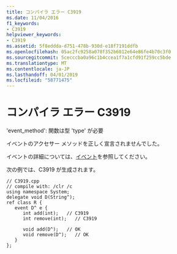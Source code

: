 ```yaml
---
title: コンパイラ エラー C3919
ms.date: 11/04/2016
f1_keywords:
- C3919
helpviewer_keywords:
- C3919
ms.assetid: 5f8eddda-d751-478b-930d-e18f7191ddfb
ms.openlocfilehash: 05ac2fc9258a078f352b6012e64e86fe4b70c3f0
ms.sourcegitcommit: 5cecccba0a96c1b4ccea1f7a1cfd91f259cc5bde
ms.translationtype: MT
ms.contentlocale: ja-JP
ms.lasthandoff: 04/01/2019
ms.locfileid: "58771475"
---
```

# <a name="compiler-error-c3919"></a>コンパイラ エラー C3919

'event_method': 関数は型 'type' が必要

イベントのアクセサー メソッドを正しく宣言されませんでした。

イベントの詳細については、[イベント](../../extensions/event-cpp-component-extensions.md)を参照してください。

次の例では、C3919 が生成されます。

```
// C3919.cpp
// compile with: /clr /c
using namespace System;
delegate void D(String^);
ref class R {
   event D^ e {
      int add(int);   // C3919
      int remove(int);   // C3919

      void add(D^);   // OK
      void remove(D^);   // OK
   }
};
```